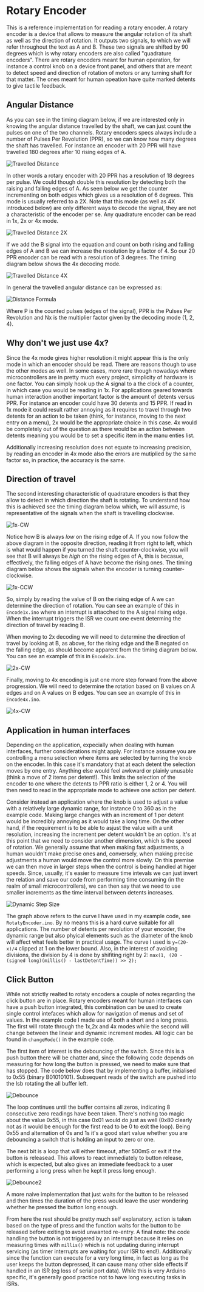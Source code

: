 # Rotary Encoder #

This is a reference implementation for reading a rotary encoder. A rotary encoder is a device that allows to measure the angular rotation of its shaft as well as the direction of rotation. It outputs two signals, to which we will refer throughout the text as A and B. These two signals are shifted by 90 degrees which is why rotary encoders are also called "quadrature encoders". There are rotary encoders meant for human operation, for instance a control knob on a device front panel, and others that are meant to detect speed and direction of rotation of motors or any turning shaft for that matter. The ones meant for human opeation have quite marked detents to give tactile feedback.

## Angular Distance ##

As you can see in the timing diagram below, if we are interested only in knowing the angular distance travelled by the shaft, we can just count the pulses on one of the two channels. Rotary encoders specs always include a number of Pulses Per Revolution (PPR), so we can know how many degrees the shaft has travelled. For instance an encoder with 20 PPR will have travelled 180 degrees after 10 rising edges of A.

![Travelled Distance](documentation/travelled_distance.png)

In other words a rotary encoder with 20 PPR has a resolution of 18 degrees per pulse. We could though double this resolution by detecting both the raising and falling edges of A. As seen below we get the counter incrementing on both edges which gives us a resolution of 6 degrees. This mode is usually referred to a 2X. Note that this mode (as well as 4X introduced below) are only different ways to decode the signal, they are not a characteristic of the encoder per se. Any quadrature encoder can be read in 1x, 2x or 4x mode.

![Travelled Distance 2X](documentation/travelled_distance-2x.png)

If we add the B signal into the equation and count on both rising and falling edges of A and B we can increase the resolution by a factor of 4. So our 20 PPR encoder can be read with a resolution of 3 degrees. The timing diagram below shows the 4x decoding mode.

![Travelled Distance 4X](documentation/travelled_distance-4x.png)

In general the travelled angular distance can be expressed as:

![Distance Formula](documentation/distance_equation.gif)

Where P is the counted pulses (edges of the signal), PPR is the Pulses Per Revolution and Nx is the multiplier factor given by the decoding mode (1, 2, 4).

## Why don't we just use 4x? ##

Since the 4x mode gives higher resolution it might appear this is the only mode in which an encoder should be read. There are reasons though to use the other modes as well. In some cases, more rare though nowadays where microcontrollers are in pretty much every project, simplicity of hardware is one factor. You can simply hook up the A signal to a the clock of a counter, in which case you would be reading in 1x. For applications geared towards human interaction another important factor is the amount of detents versus PPR. For instance an encoder could have 30 detents and 15 PPR. If read in 1x mode it could result rather annoying as it requires to travel through two detents for an action to be taken (think, for instance, moving to the next entry on a menu), 2x would be the appropriate choice in this case. 4x would be completely out of the question as there would be an action between detents meaning you would be to set a specific item in the manu enties list.

Additionally increasing resolution does not equate to increasing precision, by reading an encoder in 4x mode also the errors are mutiplied by the same factor so, in practice, the accuracy is the same.

## Direction of travel ##

The second interesting characteristic of quadrature encoders is that they allow to detect in which direction the shaft is rotating. To understand how this is achieved see the timing diagram below which, we will assume, is representative of the signals when the shaft is travelling clockwise.

![1x-CW](documentation/1x-CW.png)

Notice how B is always *low* on the rising edge of A. If you now follow the above diagram in the opposite direction, reading it from right to left, which is what would happen if you turned the shaft counter-clockwise, you will see that B will always be *high* on the rising edges of A, this is becasue, effectively, the falling edges of A have become the rising ones. The timing diagram below shows the signals when the encoder is turning counter-clockwise.

![1x-CCW](documentation/1x-CCW.png)

So, simply by reading the value of B on the rising edge of A we can determine the direction of rotation. You can see an example of this in `Encode1x.ino` where an interrupt is attacched to the A signal rising edge. When the interrupt triggers the ISR we count one event determing the direction of travel by reading B.

When moving to 2x decoding we will need to determine the direction of travel by looking at B, as above, for the rising edge and the B negated on the falling edge, as should become apparent from the timing diagram below. You can see an example of this in `Encode2x.ino`.

![2x-CW](documentation/2x-CW.png)

Finally, moving to 4x encoding is just one more step forward from the above progression. We will need to determine the rotation based on B values on A edges and on A values on B edges. You can see an example of this in `Encode4x.ino`.

![4x-CW](documentation/4x-CW.png)

## Application in human interfaces ##

Depending on the application, expecially when dealing with human interfaces, further considerations might apply. For instance assume you are controlling a menu selection where items are selected by turning the knob on the encoder. In this case it's mandatory that at each detent the selection moves by one entry. Anything else would feel awkward or plainly unusable (think a move of 2 items per detent!). This limits the selection of the encoder to one where the detents to PPR ratio is either 1, 2 or 4. You will then need to read in the appropriate mode to achieve one action per detent.

Consider instead an application where the knob is used to adjust a value with a relatively large dynamic range, for instance 0 to 360 as in the example code. Making large changes with an increment of 1 per detent would be incredibly annoying as it would take a long time. On the other hand, if the requirement is to be able to asjust the value with a unit resolution, increasing the increment per detent wouldn't be an option. It's at this point that we need to consider another dimension, which is the speed of rotation. We generally assume that when making fast adjustments, a human  wouldn't make precise ones and, conversely, when making precise adjustments a human would move the control more slowly. On this premise we can then move in larger steps when the control is being handled at higer speeds. Since, usually, it's easier to measure time intevals we can just invert the relation and save our code from performing time consuming (in the realm of small microcontrollers), we can then say that we need to use smaller increments as the time interval between detents increases.

![Dynamic Step Size](documentation/dynamic.png)

The graph above refers to the curve I have used in my example code, see `RotatyEncoder.ino`. By no means this is a hard curve suitable for all applications. The number of detents per revolution of your encoder, the dynamic range but also phyical elements such as the diameter of the knob will affect what feels better in practical usage. The curve I used is `y=(20-x)/4` clipped at 1 on the lower bound. Also, in the interest of avoiding divisions, the division by 4 is done by shifiting right by 2: `max(1, (20 - (signed long)(millis() - lastDetentTime)) >> 2);`
        

## Click Button ##

While not strictly realted to rotaty encoders a couple of notes regarding the click button are in place. Rotary encoders meant for human interfaces can have a push button integrated, this combination can be used to create single control intefaces which allow for navigation of menus and set of values. In the example code I made use of both a short and a long press. The first will rotate through the 1x,2x and 4x modes while the second will change between the linear and dynamic increment modes. All logic can be found in `changeMode()` in the example code. 

The first item of interest is the debouncing of the switch. Since this is a push button there will be chatter and, since the following code depends on measuring for how long the button is pressed, we need to make sure that has stopped. The code below does that by implementing a buffer, initialised to 0x55 (binary B01010101). Subsequent reads of the switch are pushed into the lsb rotating the all buffer left.

![Debounce](documentation/debounce.png)

The loop continues until the buffer contains all zeros, indicating 8 consecutive zero readings have been taken. There's nothing too magic about the value 0x55, in this case 0x01 would do just as well (0x80 clearly not as it would be enough for the first read to be 0 to exit the loop). Being 0x55 and alternation of 0s and 1s it's a good start value whether you are debouncing a switch that is holding an input to zero or one.

The next bit is a loop that will either timeout, after 500mS or exit if the button is releasead. This allows to react immediately to button release, which is expected, but also gives an immediate feedback to a user performing a long press when he kept it press long enough. 

![Debounce2](documentation/debounce2.png)

A more naive implementation that just waits for the button to be released and then times the duration of the press would leave the user wondering whether he pressed the button long enough.

From here the rest should be pretty much self explanatory, action is taken based on the type of press and the function waits for the button to be released before exiting to avoid unwanted re-entry. A final note: the code handling the button is not triggered by an interrupt because it relies on measuring times with `millis()` which is not updating during interrupt servicing (as timer interrupts are waiting for your ISR to end!). Additionally since the function can execute for a very long time, in fact as long as the user keeps the button depressed, it can cause many other side effects if handled in an ISR (eg loss of serial port data). While this is very Arduino specific, it's generally good practice not to have long executing tasks in ISRs.




